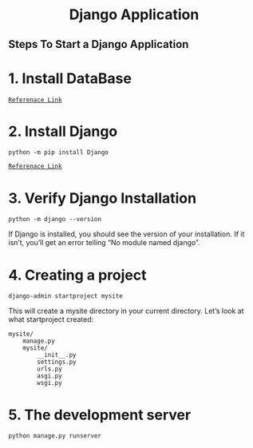 <H1 align="center"> Django Application</H1>

## Steps To Start a Django Application
# 1. Install DataBase
[`Referenace Link`](https://docs.djangoproject.com/en/5.0/topics/install/#database-installation)
# 2. Install Django
```
python -m pip install Django
```
[`Referenace Link`](https://docs.djangoproject.com/en/5.0/topics/install/#installing-official-release)
# 3. Verify Django Installation
```
python -m django --version
```
If Django is installed, you should see the version of your installation. If it isn’t, you’ll get an error telling “No module named django”.
# 4. Creating a project
```
django-admin startproject mysite
```
This will create a mysite directory in your current directory.
Let’s look at what startproject created:
```
mysite/
    manage.py
    mysite/
        __init__.py
        settings.py
        urls.py
        asgi.py
        wsgi.py
```
# 5. The development server
```
python manage.py runserver
```
